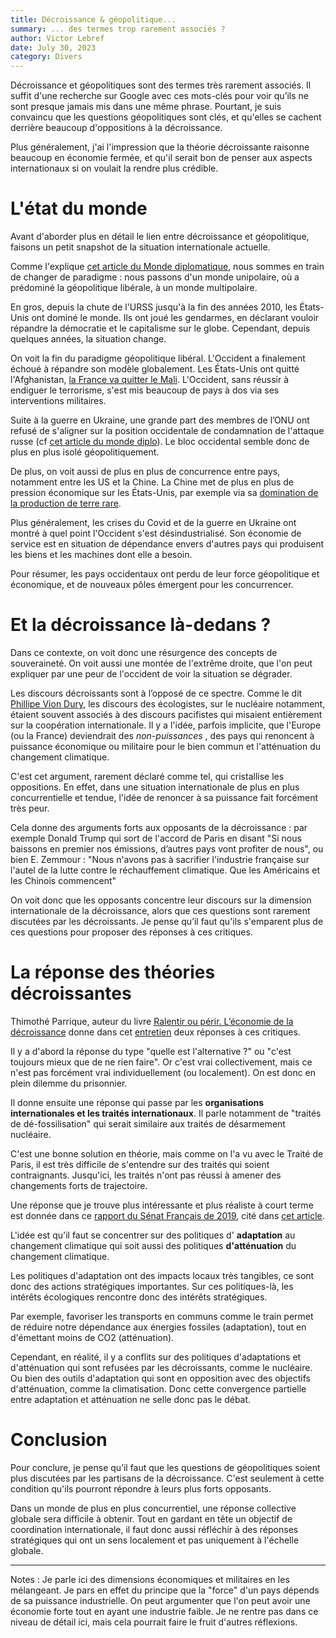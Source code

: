 ```yaml
---
title: Décroissance & géopolitique...
summary: ... des termes trop rarement associés ?
author: Victor Lebref
date: July 30, 2023
category: Divers
---
```


Décroissance et géopolitiques sont des termes très rarement associés. Il suffit d'une recherche sur Google avec ces mots-clés pour voir qu’ils ne sont presque jamais mis dans une même phrase. Pourtant, je suis convaincu que les questions géopolitiques sont clés, et qu'elles se cachent derrière beaucoup d'oppositions à la décroissance.

Plus généralement, j'ai l'impression que la théorie décroissante raisonne beaucoup en économie fermée, et qu'il serait bon de penser aux aspects internationaux si on voulait la rendre plus crédible.


# L'état du monde

Avant d'aborder plus en détail le lien entre décroissance et géopolitique, faisons un petit snapshot de la situation internationale actuelle.

Comme l'explique [cet article du Monde diplomatique](https://www.monde-diplomatique.fr/2023/08/MEARSHEIMER/65994), nous sommes en train de changer de paradigme : nous passons d'un monde unipolaire, où a prédominé la géopolitique libérale, à un monde multipolaire.

En gros, depuis la chute de l'URSS jusqu'à la fin des années 2010, les États-Unis ont dominé le monde. Ils ont joué les gendarmes, en déclarant vouloir répandre la démocratie et le capitalisme sur le globe. Cependant, depuis quelques années, la situation change. 

On voit la fin du paradigme géopolitique libéral. L'Occident a finalement échoué à répandre son modèle globalement. Les États-Unis ont quitté l'Afghanistan, [la France va quitter le Mali](https://www.monde-diplomatique.fr/2022/04/MIELCAREK/64534). L'Occident, sans réussir à endiguer le terrorisme, s'est mis beaucoup de pays à dos via ses interventions militaires.

Suite à la guerre en Ukraine, une grande part des membres de l’ONU ont refusé de s'aligner sur la position occidentale de condamnation de l'attaque russe (cf [cet article du monde diplo](https://www.monde-diplomatique.fr/2023/02/ROBERT/65490)). Le bloc occidental semble donc de plus en plus isolé géopolitiquement.

De plus, on voit aussi de plus en plus de concurrence entre pays, notamment entre les US et la Chine. La Chine met de plus en plus de pression économique sur les États-Unis, par exemple via sa [domination de la production de terre rare](https://www.vie-publique.fr/parole-dexpert/289457-terres-rares-quels-enjeux-pour-la-france-et-leurope).

Plus généralement, les crises du Covid et de la guerre en Ukraine ont montré à quel point l'Occident s'est désindustrialisé. Son économie de service est en situation de dépendance envers d'autres pays qui produisent les biens et les machines dont elle a besoin.

Pour résumer, les pays occidentaux ont perdu de leur force géopolitique et économique, et de nouveaux pôles émergent pour les concurrencer. 

# Et la décroissance là-dedans ?

Dans ce contexte, on voit donc une résurgence des concepts de souveraineté. On voit aussi une montée de l'extrême droite, que l'on peut expliquer par une peur de l'occident de voir la situation se dégrader.

Les discours décroissants sont à l’opposé de ce spectre. Comme le dit [Phillipe Vion Dury](https://www.radiofrance.fr/franceculture/podcasts/le-temps-du-debat/une-ecologie-de-guerre-peut-elle-exister-1081747), les discours des écologistes, sur le nucléaire notamment, étaient souvent associés à des discours pacifistes qui misaient entièrement sur la coopération internationale. Il y a l'idée, parfois implicite, que l'Europe (ou la France) deviendrait des _non-puissances_ , des pays qui renoncent à puissance économique ou militaire pour le bien commun et l'atténuation du changement climatique.

C'est cet argument, rarement déclaré comme tel, qui cristallise les oppositions. En effet, dans une situation internationale de plus en plus concurrentielle et tendue, l'idée de renoncer à sa puissance fait forcément très peur.

Cela donne des arguments forts aux opposants de la décroissance : par exemple Donald Trump qui sort de l'accord de Paris en disant "Si nous baissons en premier nos émissions, d’autres pays vont profiter de nous", ou bien E. Zemmour : "Nous n'avons pas à sacrifier l'industrie française sur l'autel de la lutte contre le réchauffement climatique. Que les Américains et les Chinois commencent"

On voit donc que les opposants concentre leur discours sur la dimension internationale de la décroissance, alors que ces questions sont rarement discutées par les décroissants. Je pense qu’il faut qu'ils s'emparent plus de ces questions pour proposer des réponses à ces critiques.

# La réponse des théories décroissantes

Thimothé Parrique, auteur du livre [Ralentir ou périr. L’économie de la décroissance](https://www.seuil.com/ouvrage/ralentir-ou-perir-timothee-parrique/9782021508093) donne dans cet [entretien](https://bonpote.com/decroissance-et-prejuges/) deux réponses à ces critiques.

Il y a d'abord la réponse du type "quelle est l'alternative ?" ou "c'est toujours mieux que de ne rien faire". Or c'est vrai collectivement, mais ce n'est pas forcément vrai individuellement (ou localement). On est donc en plein dilemme du prisonnier.

Il donne ensuite une réponse qui passe par les **organisations internationales et les traités internationaux**. Il parle notamment de "traités de dé-fossilisation" qui serait similaire aux traités de désarmement nucléaire.

C'est une bonne solution en théorie, mais comme on l'a vu avec le Traité de Paris, il est très difficile de s'entendre sur des traités qui soient contraignants. Jusqu'ici, les traités n'ont pas réussi à amener des changements forts de trajectoire.

Une réponse que je trouve plus intéressante et plus réaliste à court terme est donnée dans ce [rapport du Sénat Français de 2019](https://www.senat.fr/rap/r18-511/r18-5111.pdf), cité dans [cet article](https://bonpote.com/climat-les-12-excuses-de-linaction-et-comment-y-repondre/).

L'idée est qu'il faut se concentrer sur des politiques d' **adaptation** au changement climatique qui soit aussi des politiques **d'atténuation** du changement climatique.

Les politiques d'adaptation ont des impacts locaux très tangibles, ce sont donc des actions stratégiques importantes. Sur ces politiques-là, les intérêts écologiques rencontre donc des intérêts stratégiques.

Par exemple, favoriser les transports en communs comme le train permet de réduire notre dépendance aux énergies fossiles (adaptation), tout en d'émettant moins de CO2 (atténuation).

Cependant, en réalité, il y a conflits sur des politiques d'adaptations et d'atténuation qui sont refusées par les décroissants, comme le nucléaire. Ou bien des outils d'adaptation qui sont en opposition avec des objectifs d'atténuation, comme la climatisation. Donc cette convergence partielle entre adaptation et atténuation ne selle donc pas le débat.

# Conclusion

Pour conclure, je pense qu’il faut que les questions de géopolitiques soient plus discutées par les partisans de la décroissance. C'est seulement à cette condition qu'ils pourront répondre à leurs plus forts opposants.

Dans un monde de plus en plus concurrentiel, une réponse collective globale sera difficile à obtenir. Tout en gardant en tête un objectif de coordination internationale, il faut donc aussi réfléchir à des réponses stratégiques qui ont un sens localement et pas uniquement à l'échelle globale.

* * *

Notes : Je parle ici des dimensions économiques et militaires en les mélangeant. Je pars en effet du principe que la "force" d'un pays dépends de sa puissance industrielle. On peut argumenter que l'on peut avoir une économie forte tout en ayant une industrie faible. Je ne rentre pas dans ce niveau de détail ici, mais cela pourrait faire le fruit d'autres réflexions.
